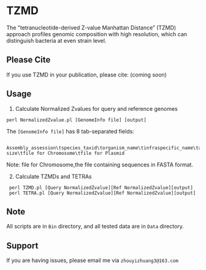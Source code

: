 # TZMD
The "tetranucleotide-derived Z-value Manhattan Distance” (TZMD) approach profiles genomic composition with high resolution, which can distinguish bacteria at even strain level. 
 
## Please Cite
If you use TZMD in your publication, please cite:  (coming soon)

## Usage
1. Calculate Normalized Zvalues for query and reference genomes
```
perl NormalizedZvalue.pl [GenomeInfo file] [output]
```
The `[GenomeInfo file]` has 8 tab-separated fields:
```
 Assembly_assession\tspecies_taxid\torganism_name\tinfraspecific_name\tassembly_level\tChromosome size\tfile for Chromosome\tfile for Plasmid
``` 
Note: file for Chromosome,the file containing sequences in FASTA format.
  
2. Calculate TZMDs and TETRAs
```
 perl TZMD.pl [Query NormalizedZvalue][Ref NormalizedZvalue][output]
 perl TETRA.pl [Query NormalizedZvalue][Ref NormalizedZvalue][output]
```

## Note
All scripts are in `Bin` directory, and all tested data are in `Data` directory.

## Support
If you are having issues, please email me via `zhouyizhuang3@163.com`
